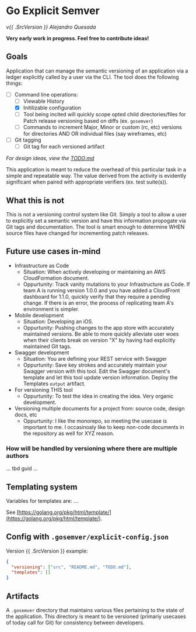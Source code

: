 # Go Explicit Semver

_v{{ .SrcVersion }} Alejandro Quesada_

**Very early work in progress. Feel free to contribute ideas!**

## Goals

Application that can manage the semantic versioning of an application via a ledger explicitly called by a user via the CLI. The tool does the following things:

- [ ] Command line operations:
  - [ ] Viewable History
  - [x] Initilizable configuration
  - [ ] Tool being incited will quickly scope opted child directories/files for Patch release versioning based on diffs (ex. `gosemver`)
  - [ ] Commands to increment Major, Minor or custom (rc, etc) versions for directories AND OR individual files (say wireframes, etc)
- [ ] Git tagging
  - [ ] Git tag for each versioned artifact

_For design ideas, view the [TODO.md](./TODO.md)_

This application is meant to reduce the overhead of this particular task in a simple and repeatable way. The value derived from the activity is evidently significant when paired with appropriate verifiers (ex. test suite(s)).

## What this is not

This is not a versioning control system like Git. Simply a tool to allow a user to explicitly set a semantic version and have this information propogate via Git tags and documentation. The tool is smart enough to determine WHEN source files have changed for incrementing patch releases.

## Future use cases in-mind

- Infrastructure as Code
  - Situation: When actively developing or maintaining an AWS CloudFormation document.
  - Oppurtunity: Track vanity mutations to your Infrastructure as Code. If team A is running version 1.0.0 and you have added a CloudFront dashboard for 1.1.0, quickly verify that they require a pending change. If there is an error, the process of replicating team A's environment is simpler.
- Mobile development
  - Situation: Developing an iOS.
  - Oppurtunity: Pushing changes to the app store with accurately maintained versions. Be able to more quickly alleviate user woes when their clients break on version "X" by having had explicitly maintained Git tags.
- Swagger development
  - Situation: You are defining your REST service with Swagger
  - Oppurtunity: Save key strokes and accurately maintain your Swagger version with this tool. Edit the Swagger document's template and let this tool update version information. Deploy the Templates `output` artifact.
- For versioning THIS tool
  - Oppurtunity: To test the idea in creating the idea. Very organic development.
- Versioning multiple documents for a project from: source code, design docs, etc
  - Oppurtunity: I like the monorepo, so meeting the usecase is important to me. I occasinoaly like to keep non-code documents in the repository as well for XYZ reason.

### How will be handled by versioning where there are multiple authors

... tbd guid ...

## Templating system

Variables for templates are: ...

See [https://golang.org/pkg/html/template/](https://golang.org/pkg/html/template/).

## Config with `.gosemver/explicit-config.json`

Version {{ .SrcVersion }} example:

```json
{
  "versioning": ["src", "README.md", "TODO.md"],
  "templates": []
}
```

## Artifacts

A `.gosemver` directory that maintains various files pertaining to the state of the application. This directory is meant to be versioned (primariy usecases of today call for Git) for consistency between developers.
